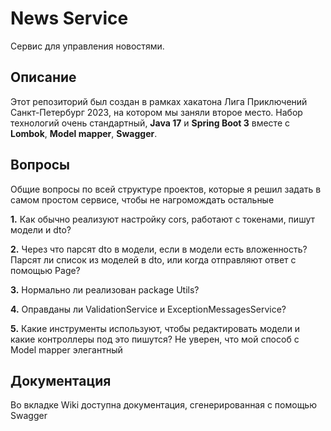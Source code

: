 # News Service
Сервис для управления новостями.

## Описание

Этот репозиторий был создан в рамках хакатона Лига Приключений Санкт-Петербург 2023, на котором мы заняли второе место.
Набор технологий очень стандартный, **Java 17** и **Spring Boot 3** вместе с **Lombok**, **Model mapper**, **Swagger**.

## Вопросы
Общие вопросы по всей структуре проектов, которые я решил задать в самом простом сервисе, чтобы не нагромождать остальные

**1.** Как обычно реализуют настройку cors, работают с токенами, пишут модели и dto?

**2.** Через что парсят dto в модели, если в модели есть вложенность? Парсят ли список из моделей в dto, или когда отправляют ответ с помощью Page?

**3.** Нормально ли реализован package Utils?

**4.** Оправданы ли ValidationService и ExceptionMessagesService?

**5.** Какие инструменты используют, чтобы редактировать модели и какие контроллеры под это пишутся? Не уверен, что мой способ с Model mapper элегантный

## Документация

Во вкладке Wiki доступна документация, сгенерированная с помощью Swagger
